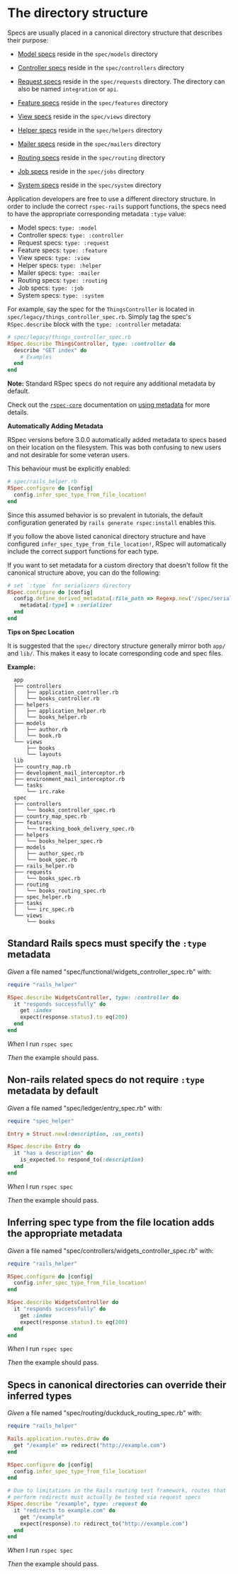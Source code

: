 # The directory structure

Specs are usually placed in a canonical directory structure that describes
  their purpose:

  - [Model specs](./model-specs) reside in the `spec/models` directory

  - [Controller specs](./controller-specs) reside in the `spec/controllers` directory

  - [Request specs](./request-specs) reside in the `spec/requests` directory. The directory can also be named `integration` or `api`.

  - [Feature specs](./feature-specs) reside in the `spec/features` directory

  - [View specs](./view-specs) reside in the `spec/views` directory

  - [Helper specs](./helper-specs) reside in the `spec/helpers` directory

  - [Mailer specs](./mailer-specs) reside in the `spec/mailers` directory

  - [Routing specs](./routing-specs) reside in the `spec/routing` directory

  - [Job specs](./job-specs) reside in the `spec/jobs` directory

  - [System specs](./system-specs) reside in the `spec/system` directory

  Application developers are free to use a different directory structure. In
  order to include the correct `rspec-rails` support functions, the specs need
  to have the appropriate corresponding metadata `:type` value:

  - Model specs: `type: :model`
  - Controller specs: `type: :controller`
  - Request specs: `type: :request`
  - Feature specs: `type: :feature`
  - View specs: `type: :view`
  - Helper specs: `type: :helper`
  - Mailer specs: `type: :mailer`
  - Routing specs: `type: :routing`
  - Job specs: `type: :job`
  - System specs: `type: :system`

  For example, say the spec for the `ThingsController` is located in
  `spec/legacy/things_controller_spec.rb`. Simply tag the spec's
  `RSpec.describe` block with the `type: :controller` metadata:

  ```ruby
  ​# spec/legacy/things_controller_spec.rb
  RSpec.describe ThingsController, type: :controller do
    describe "GET index" do
      ​# Examples
    end
  end
  ```

  **Note:** Standard RSpec specs do not require any additional metadata by
  default.

  Check out the [`rspec-core`](../../3-12/rspec-core) documentation on [using metadata](../../3-12/rspec-core/metadata) for more details.

  **Automatically Adding Metadata**

  RSpec versions before 3.0.0 automatically added metadata to specs based on
  their location on the filesystem. This was both confusing to new users and not
  desirable for some veteran users.

  This behaviour must be explicitly enabled:

  ```ruby
  ​# spec/rails_helper.rb
  RSpec.configure do |config|
    config.infer_spec_type_from_file_location!
  end
  ```

  Since this assumed behavior is so prevalent in tutorials, the default
  configuration generated by `rails generate rspec:install` enables this.

  If you follow the above listed canonical directory structure and have
  configured `infer_spec_type_from_file_location!`, RSpec will automatically
  include the correct support functions for each type.

  If you want to set metadata for a custom directory that doesn't follow fit the canonical structure above, you can do the following:

  ```ruby
  ​# set `:type` for serializers directory
  RSpec.configure do |config|
    config.define_derived_metadata(:file_path => Regexp.new('/spec/serializers/')) do |metadata|
      metadata[:type] = :serializer
    end
  end
  ```

  **Tips on Spec Location**

  It is suggested that the `spec/` directory structure generally mirror both
  `app/` and `lib/`. This makes it easy to locate corresponding code and spec
  files.

  **Example:**

      app
      ├── controllers
      │   ├── application_controller.rb
      │   └── books_controller.rb
      ├── helpers
      │   ├── application_helper.rb
      │   └── books_helper.rb
      ├── models
      │   ├── author.rb
      │   └── book.rb
      └── views
          ├── books
          └── layouts
      lib
      ├── country_map.rb
      ├── development_mail_interceptor.rb
      ├── environment_mail_interceptor.rb
      └── tasks
          └── irc.rake
      spec
      ├── controllers
      │   └── books_controller_spec.rb
      ├── country_map_spec.rb
      ├── features
      │   └── tracking_book_delivery_spec.rb
      ├── helpers
      │   └── books_helper_spec.rb
      ├── models
      │   ├── author_spec.rb
      │   └── book_spec.rb
      ├── rails_helper.rb
      ├── requests
      │   └── books_spec.rb
      ├── routing
      │   └── books_routing_spec.rb
      ├── spec_helper.rb
      ├── tasks
      │   └── irc_spec.rb
      └── views
          └── books

## Standard Rails specs must specify the `:type` metadata

_Given_ a file named "spec/functional/widgets_controller_spec.rb" with:

```ruby
require "rails_helper"

RSpec.describe WidgetsController, type: :controller do
  it "responds successfully" do
    get :index
    expect(response.status).to eq(200)
  end
end
```

_When_ I run `rspec spec`

_Then_ the example should pass.

## Non-rails related specs do not require `:type` metadata by default

_Given_ a file named "spec/ledger/entry_spec.rb" with:

```ruby
require "spec_helper"

Entry = Struct.new(:description, :us_cents)

RSpec.describe Entry do
  it "has a description" do
    is_expected.to respond_to(:description)
  end
end
```

_When_ I run `rspec spec`

_Then_ the example should pass.

## Inferring spec type from the file location adds the appropriate metadata

_Given_ a file named "spec/controllers/widgets_controller_spec.rb" with:

```ruby
require "rails_helper"

RSpec.configure do |config|
  config.infer_spec_type_from_file_location!
end

RSpec.describe WidgetsController do
  it "responds successfully" do
    get :index
    expect(response.status).to eq(200)
  end
end
```

_When_ I run `rspec spec`

_Then_ the example should pass.

## Specs in canonical directories can override their inferred types

_Given_ a file named "spec/routing/duckduck_routing_spec.rb" with:

```ruby
require "rails_helper"

Rails.application.routes.draw do
  get "/example" => redirect("http://example.com")
end

RSpec.configure do |config|
  config.infer_spec_type_from_file_location!
end

# Due to limitations in the Rails routing test framework, routes that
# perform redirects must actually be tested via request specs
RSpec.describe "/example", type: :request do
  it "redirects to example.com" do
    get "/example"
    expect(response).to redirect_to("http://example.com")
  end
end
```

_When_ I run `rspec spec`

_Then_ the example should pass.
